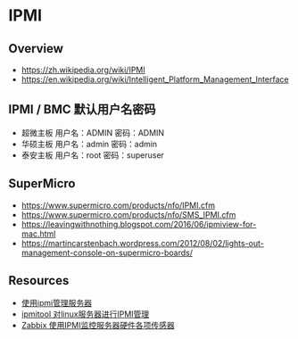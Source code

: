 # IPMI


## Overview

- https://zh.wikipedia.org/wiki/IPMI
- https://en.wikipedia.org/wiki/Intelligent_Platform_Management_Interface


## IPMI / BMC 默认用户名密码

- 超微主板 用户名：ADMIN 密码：ADMIN
- 华硕主板 用户名：admin 密码：admin
- 泰安主板 用户名：root  密码：superuser


## SuperMicro

- https://www.supermicro.com/products/nfo/IPMI.cfm
- https://www.supermicro.com/products/nfo/SMS_IPMI.cfm
- https://leavingwithnothing.blogspot.com/2016/06/ipmiview-for-mac.html
- https://martincarstenbach.wordpress.com/2012/08/02/lights-out-management-console-on-supermicro-boards/


## Resources

- [使用ipmi管理服务器](https://my.oschina.net/abcijkxyz/blog/722708)
- [ipmitool 对linux服务器进行IPMI管理](https://my.oschina.net/davehe/blog/88801)
- [Zabbix 使用IPMI监控服务器硬件各项传感器](https://my.oschina.net/huangweibin/blog/665477)

